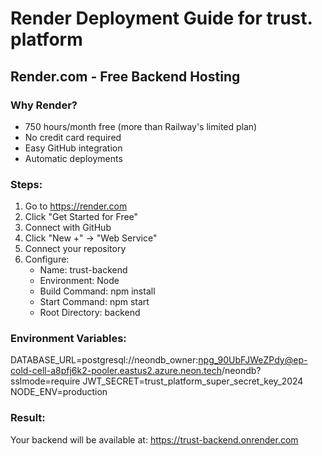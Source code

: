 # Render Deployment Guide for trust. platform

## Render.com - Free Backend Hosting

### Why Render?
- 750 hours/month free (more than Railway's limited plan)
- No credit card required
- Easy GitHub integration
- Automatic deployments

### Steps:

1. Go to https://render.com
2. Click "Get Started for Free"
3. Connect with GitHub
4. Click "New +" → "Web Service"
5. Connect your repository
6. Configure:
   - Name: trust-backend
   - Environment: Node
   - Build Command: npm install
   - Start Command: npm start
   - Root Directory: backend

### Environment Variables:
DATABASE_URL=postgresql://neondb_owner:npg_90UbFJWeZPdy@ep-cold-cell-a8pfj6k2-pooler.eastus2.azure.neon.tech/neondb?sslmode=require
JWT_SECRET=trust_platform_super_secret_key_2024
NODE_ENV=production

### Result:
Your backend will be available at: https://trust-backend.onrender.com
